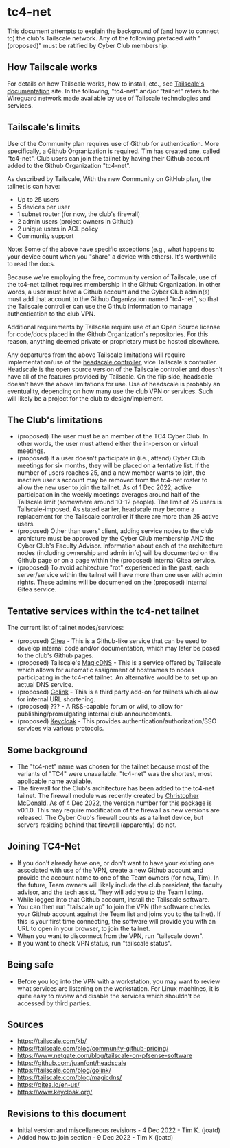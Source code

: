 # tc4-net

This document attempts to explain the background of (and how to connect to) the club's Tailscale network.  Any of the following prefaced with "(proposed)" must be ratified by Cyber Club membership.

## How Tailscale works

For details on how Tailscale works, how to install, etc., see [Tailscale's documentation](https://tailscale.com/kb/) site.  In the following, "tc4-net" and/or "tailnet" refers to the Wireguard network made available by use of Tailscale technologies and services.

## Tailscale's limits

Use of the Community plan requires use of Github for authentication.  More specifically, a Github Orgranization is required. Tim has created one, called "tc4-net".  Club users can join the tailnet by having their Github account added to the Github Organization "tc4-net".

As described by Tailscale, With the new Community on GitHub plan, the tailnet is can have:
* Up to 25 users
* 5 devices per user
* 1 subnet router (for now, the club's firewall)
* 2 admin users (project owners in Github)
* 2 unique users in ACL policy
* Community support

Note: Some of the above have specific exceptions (e.g., what happens to your device count when you "share" a device with others).  It's worthwhile to read the docs.

Because we're employing the free, community version of Tailscale, use of the tc4-net tailnet requires membership in the Github Organization.  In other words, a user must have a Github account and the Cyber Club admin(s) must add that account to the Github Organization named "tc4-net", so that the Tailscale controller can use the Github information to manage authentication to the club VPN.

Additional requirements by Tailscale require use of an Open Source license for code/docs placed in the Github Organization's repositories.  For this reason, anything deemed private or proprietary must be hosted elsewhere.

Any departures from the above Tailscale limitations will require implementation/use of the [headscale controller](https://github.com/juanfont/headscale), vice Tailscale's controller.  Headscale is the open source version of the Tailscale controller and doesn't have all of the features provided by Tailscale.  On the flip side, headscale doesn't have the above limitations for use.  Use of headscale is probably an eventuality, depending on how many use the club VPN or services.  Such will likely be a project for the club to design/implement.

## The Club's limitations

* (proposed) The user must be an member of the TC4 Cyber Club.  In other words, the user must attend either the in-person or virtual meetings.
* (proposed) If a user doesn't participate in (i.e., attend) Cyber Club meetings for six months, they will be placed on a tentative list.  If the number of users reaches 25, and a new member wants to join, the inactiive user's account may be removed from the tc4-net roster to allow the new user to join the tailnet.  As of 1 Dec 2022, active participation in the weekly meetings averages around half of the Tailscale limit (somewhere around 10-12 people).  The limit of 25 users is Tailscale-imposed.  As stated earlier, headscale may become a replacement for the Tailscale controller if there are more than 25 active users.
* (proposed) Other than users' client, adding service nodes to the club archicture must be approved by the Cyber Club membership AND the Cyber Club's Faculty Advisor. Information about each of the architecture nodes (including ownership and admin info) will be documented on the Github page or on a page within the (proposed) internal Gitea service.
* (proposed) To avoid achitecture "rot" experienced in the past, each server/service within the tailnet will have more than one user with admin rights.  These admins will be documened on the (proposed) internal Gitea service.

## Tentative services within the tc4-net tailnet

The current list of tailnet nodes/services:

* (proposed) [Gitea](https://gitea.io/en-us/) - This is a Github-like service that can be used to develop internal code and/or documentation, which may later be posed to the club's Github pages.
* (proposed) Tailscale's [MagicDNS](https://tailscale.com/blog/magicdns/) - This is a service offered by Tailscale which allows for automatic assignment of hostnames to nodes participating in the tc4-net tailnet.  An alternative would be to set up an actual DNS service.
* (proposed) [Golink](https://tailscale.com/blog/golink/) - This is a third party add-on for tailnets which allow for internal URL shortening.
* (proposed) ??? - A RSS-capable forum or wiki, to allow for publishing/promulgating internal club announcements.
* (proposed) [Keycloak](https://www.keycloak.org/) - This provides authentication/authorization/SSO services via various protocols.

## Some background

* The "tc4-net" name was chosen for the tailnet because most of the variants of "TC4" were unavailable.  "tc4-net" was the shortest, most applicable name available.
* The firewall for the Club's architecture has been added to the tc4-net tailnet.  The firewall module was recently created by [Christopher McDonald](https://www.netgate.com/blog/tailscale-on-pfsense-software).  As of 4 Dec 2022, the version number for this package is v0.1.0.  This may require modification of the firewall as new versions are released.  The Cyber Club's firewall counts as a tailnet device, but servers residing behind that firewall (apparently) do not.

## Joining TC4-Net

* If you don't already have one, or don't want to have your existing one associated with use of the VPN, create a new Github account and provide the account name to one of the Team owners (for now, Tim).  In the future, Team owners will likely include the club president, the faculty advisor, and the tech assist.  They will add you to the Team listing.
* While logged into that Github account, install the Tailscale software.
* You can then run "tailscale up" to join the VPN (the software checks your Github account against the Team list and joins you to the tailnet).  If this is your first time connecting, the software will provide you with an URL to open in your browser, to join the tailnet.
* When you want to disconnect from the VPN, run "tailscale down".
* If you want to check VPN status, run "tailscale status".

## Being safe

* Before you log into the VPN with a workstation, you may want to review what services are listening on the workstation.  For Linux machines, it is quite easy to review and disable the services which shouldn't be accessed by third parties.

## Sources

* https://tailscale.com/kb/
* https://tailscale.com/blog/community-github-pricing/
* https://www.netgate.com/blog/tailscale-on-pfsense-software
* https://github.com/juanfont/headscale
* https://tailscale.com/blog/golink/
* https://tailscale.com/blog/magicdns/
* https://gitea.io/en-us/
* https://www.keycloak.org/

## Revisions to this document

* Initial version and miscellaneous revisions - 4 Dec 2022 - Tim K. (joatd)
* Added how to join section - 9 Dec 2022 - Tim K (joatd)
